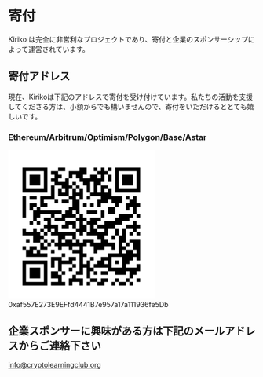 # 寄付

Kiriko は完全に非営利なプロジェクトであり、寄付と企業のスポンサーシップによって運営されています。

## 寄付アドレス

現在、Kirikoは下記のアドレスで寄付を受け付けています。私たちの活動を支援してくださる方は、小額からでも構いませんので、寄付をいただけるととても嬉しいです。

### Ethereum/Arbitrum/Optimism/Polygon/Base/Astar

<img src="../images/qr-ethereum.png" width="300">
0xaf557E273E9EFfd4441B7e957a17a111936fe5Db

## 企業スポンサーに興味がある方は下記のメールアドレスからご連絡下さい

info@cryptolearningclub.org
